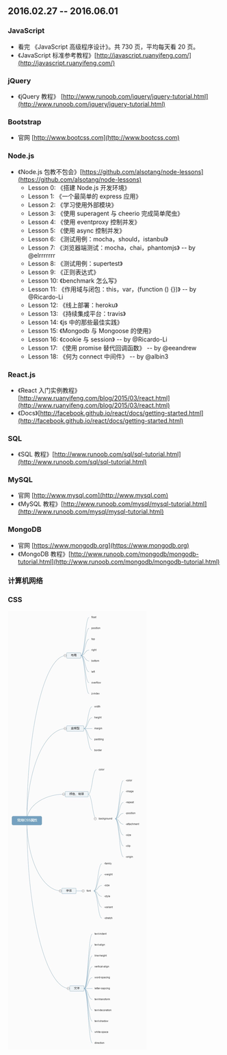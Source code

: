 
## 2016.02.27 -- 2016.06.01 

### JavaScript

+ 看完 《JavaScript 高级程序设计》。共 730 页，平均每天看 20 页。
+ 《JavaScript 标准参考教程》[http://javascript.ruanyifeng.com/](http://javascript.ruanyifeng.com/)

### jQuery

+ 《jQuery 教程》 [http://www.runoob.com/jquery/jquery-tutorial.html](http://www.runoob.com/jquery/jquery-tutorial.html) 

### Bootstrap

+ 官网 [http://www.bootcss.com](http://www.bootcss.com)

### Node.js

+ 《Node.js 包教不包会》[https://github.com/alsotang/node-lessons](https://github.com/alsotang/node-lessons) 
	- Lesson 0: 《搭建 Node.js 开发环境》
	- Lesson 1: 《一个最简单的 express 应用》
	- Lesson 2: 《学习使用外部模块》
	- Lesson 3: 《使用 superagent 与 cheerio 完成简单爬虫》
	- Lesson 4: 《使用 eventproxy 控制并发》
	- Lesson 5: 《使用 async 控制并发》
	- Lesson 6: 《测试用例：mocha，should，istanbul》
	- Lesson 7: 《浏览器端测试：mocha，chai，phantomjs》 -- by @elrrrrrrr
	- Lesson 8: 《测试用例：supertest》
	- Lesson 9: 《正则表达式》
	- Lesson 10: 《benchmark 怎么写》
	- Lesson 11: 《作用域与闭包：this，var，(function () {})》 -- by @Ricardo-Li
	- Lesson 12: 《线上部署：heroku》
	- Lesson 13: 《持续集成平台：travis》
	- Lesson 14: 《js 中的那些最佳实践》
	- Lesson 15: 《Mongodb 与 Mongoose 的使用》
	- Lesson 16: 《cookie 与 session》 -- by @Ricardo-Li
	- Lesson 17: 《使用 promise 替代回调函数》 -- by @eeandrew
	- Lesson 18: 《何为 connect 中间件》 -- by @albin3

### React.js

+ 《React 入门实例教程》[http://www.ruanyifeng.com/blog/2015/03/react.html](http://www.ruanyifeng.com/blog/2015/03/react.html)
+ 《Docs》[http://facebook.github.io/react/docs/getting-started.html](http://facebook.github.io/react/docs/getting-started.html)

### SQL

+ 《SQL 教程》[http://www.runoob.com/sql/sql-tutorial.html](http://www.runoob.com/sql/sql-tutorial.html)

### MySQL

+ 官网 [http://www.mysql.com](http://www.mysql.com)
+ 《MySQL 教程》[http://www.runoob.com/mysql/mysql-tutorial.html](http://www.runoob.com/mysql/mysql-tutorial.html)

### MongoDB

+  官网 [https://www.mongodb.org](https://www.mongodb.org)
+  《MongoDB 教程》[http://www.runoob.com/mongodb/mongodb-tutorial.html](http://www.runoob.com/mongodb/mongodb-tutorial.html)

### 计算机网络
	
### CSS

 ![CSS](./html_css/css.jpg)
